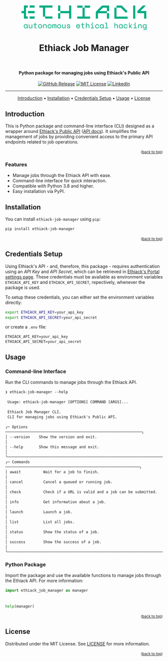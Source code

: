 <!-- MARKDOWN LINKS & IMAGES -->

[version-shield]: https://img.shields.io/github/v/release/ethiack/job-manager?style=for-the-badge
[version-url]: https://github.com/ethiack/job-manager/releases/latest

[license-shield]: https://img.shields.io/github/license/ethiack/job-manager?style=for-the-badge
[license-url]: LICENSE

[linkedin-shield]: https://img.shields.io/badge/-LinkedIn-black.svg?style=for-the-badge&logo=linkedin&colorB=555
[linkedin-url]: https://linkedin.com/company/ethiack


<!-- README -->
<a name="readme-top"></a>
<div align="center">

<h1>
  <br>
    <img src="assets/logo.webp" alt="logo" width="400">
    <br><br>
    Ethiack Job Manager
    <br><br>
</h1>

<h4>Python package for managing jobs using Ethiack's Public API</h4>

[![GitHub Release][version-shield]][version-url]
[![MIT License][license-shield]][license-url]
[![LinkedIn][linkedin-shield]][linkedin-url]

<hr />

[Introduction](#introduction) •
[Installation](#installation) •
[Credentials Setup](#credentials-setup) •
[Usage](#usage) •
[License](#license)

</div>

## Introduction

This is Python package and command-line interface (CLI) designed as a wrapper around [Ethiack's Public API](https://api.ethiack.com) ([API docs](https://portal.ethiack.com/docs/api/)). It simplifies the management of jobs by providing convenient access to the primary API endpoints related to job operations.

<p align="right"><small>(<a href="#readme-top">back to top</a>)</small></p>

### Features

- Manage jobs through the Ethiack API with ease.
- Command-line interface for quick interaction.
- Compatible with Python 3.8 and higher.
- Easy installation via PyPI.

## Installation

You can install `ethiack-job-manager` using `pip`:

```bash
pip install ethiack-job-manager
```

<p align="right"><small>(<a href="#readme-top">back to top</a>)</small></p>

## Credentials Setup

Using Ethiack's API - and, therefore, this package - requires authentication using an *API Key* and *API Secret*, which can be retrieved in [Ethiack's Portal settings page](https://portal.ethiack.com/settings/api). These credentials must be available as environment variables `ETHIACK_API_KEY` and `ETHIACK_API_SECRET`, repectively, whenever the package is used.

To setup these credentials, you can either set the environment variables directly:

```bash
export ETHIACK_API_KEY=your_api_key
export ETHIACK_API_SECRET=your_api_secret
```

or create a `.env` file:

```plaintext
ETHIACK_API_KEY=your_api_key
ETHIACK_API_SECRET=your_api_secret
```

## Usage

### Command-line Interface

Run the CLI commands to manage jobs through the Ethiack API.

```
❯ ethiack-job-manager --help

 Usage: ethiack-job-manager [OPTIONS] COMMAND [ARGS]...

 Ethiack Job Manager CLI.
 CLI for managing jobs using Ethiack's Public API.

╭─ Options ─────────────────────────────────────────────────────────────╮
│ --version    Show the version and exit.                               │
│ --help       Show this message and exit.                              │
╰───────────────────────────────────────────────────────────────────────╯
╭─ Commands ────────────────────────────────────────────────────────────╮
│ await          Wait for a job to finish.                              │
│ cancel         Cancel a queued or running job.                        │
│ check          Check if a URL is valid and a job can be submitted.    │
│ info           Get information about a job.                           │
│ launch         Launch a job.                                          │
│ list           List all jobs.                                         │
│ status         Show the status of a job.                              │
│ success        Show the success of a job.                             │
╰───────────────────────────────────────────────────────────────────────╯
```

### Python Package

Import the package and use the available functions to manage jobs through the Ethiack API. For more information:

```python
import ethiack_job_manager as manager


help(manager)

```

<p align="right"><small>(<a href="#readme-top">back to top</a>)</small></p>


## License

Distributed under the MIT License. See [LICENSE](LICENSE) for more information.

<p align="right"><small>(<a href="#readme-top">back to top</a>)</small></p>
